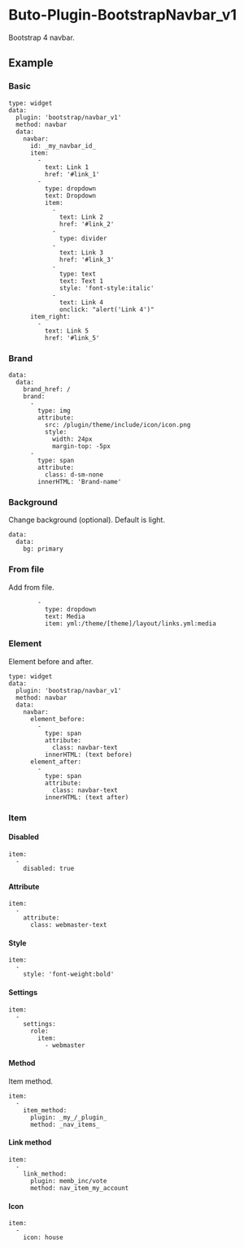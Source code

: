 # Buto-Plugin-BootstrapNavbar_v1
Bootstrap 4 navbar.

## Example
### Basic
```
type: widget
data:
  plugin: 'bootstrap/navbar_v1'
  method: navbar
  data:
    navbar:
      id: _my_navbar_id_
      item:
        -
          text: Link 1
          href: '#link_1'
        -
          type: dropdown
          text: Dropdown
          item:
            -
              text: Link 2
              href: '#link_2'
            -
              type: divider
            -
              text: Link 3
              href: '#link_3'
            -
              type: text
              text: Text 1
              style: 'font-style:italic'
            -
              text: Link 4
              onclick: "alert('Link 4')"
      item_right:
        -
          text: Link 5
          href: '#link_5'
```

### Brand
```
data:
  data:
    brand_href: /
    brand:
      -
        type: img
        attribute:
          src: /plugin/theme/include/icon/icon.png
          style:
            width: 24px
            margin-top: -5px
      -
        type: span
        attribute:
          class: d-sm-none
        innerHTML: 'Brand-name'
```
### Background
Change background (optional). Default is light.
```
data:
  data:
    bg: primary
```

### From file
Add from file.
```
        -
          type: dropdown
          text: Media
          item: yml:/theme/[theme]/layout/links.yml:media
```

### Element
Element before and after.
```
type: widget
data:
  plugin: 'bootstrap/navbar_v1'
  method: navbar
  data:
    navbar:
      element_before:
        -
          type: span
          attribute:
            class: navbar-text
          innerHTML: (text before)
      element_after:
        -
          type: span
          attribute:
            class: navbar-text
          innerHTML: (text after)
```
### Item
#### Disabled
```
item:
  -
    disabled: true
```
#### Attribute
```
item:
  -
    attribute:
      class: webmaster-text
```
#### Style
```
item:
  -
    style: 'font-weight:bold'
```
#### Settings
```
item:
  -
    settings:
      role:
        item:
          - webmaster
```
#### Method
Item method.
```
item:
  -
    item_method:
      plugin: _my_/_plugin_
      method: _nav_items_
```
#### Link method
```
item:
  -
    link_method:
      plugin: memb_inc/vote
      method: nav_item_my_account
```
#### Icon
```
item:
  -
    icon: house
```
